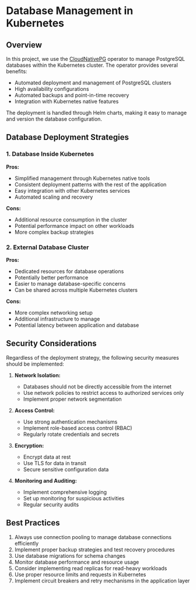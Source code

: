 # Database Management in Kubernetes

## Overview

In this project, we use the [CloudNativePG](https://cloudnative-pg.io/) operator to manage PostgreSQL databases within the Kubernetes cluster. The operator provides several benefits:

- Automated deployment and management of PostgreSQL clusters
- High availability configurations
- Automated backups and point-in-time recovery
- Integration with Kubernetes native features

The deployment is handled through Helm charts, making it easy to manage and version the database configuration.

## Database Deployment Strategies

### 1. Database Inside Kubernetes

**Pros:**
- Simplified management through Kubernetes native tools
- Consistent deployment patterns with the rest of the application
- Easy integration with other Kubernetes services
- Automated scaling and recovery

**Cons:**
- Additional resource consumption in the cluster
- Potential performance impact on other workloads
- More complex backup strategies

### 2. External Database Cluster

**Pros:**
- Dedicated resources for database operations
- Potentially better performance
- Easier to manage database-specific concerns
- Can be shared across multiple Kubernetes clusters

**Cons:**
- More complex networking setup
- Additional infrastructure to manage
- Potential latency between application and database

## Security Considerations

Regardless of the deployment strategy, the following security measures should be implemented:

1. **Network Isolation:**
   - Databases should not be directly accessible from the internet
   - Use network policies to restrict access to authorized services only
   - Implement proper network segmentation

2. **Access Control:**
   - Use strong authentication mechanisms
   - Implement role-based access control (RBAC)
   - Regularly rotate credentials and secrets

3. **Encryption:**
   - Encrypt data at rest
   - Use TLS for data in transit
   - Secure sensitive configuration data

4. **Monitoring and Auditing:**
   - Implement comprehensive logging
   - Set up monitoring for suspicious activities
   - Regular security audits

## Best Practices

1. Always use connection pooling to manage database connections efficiently
2. Implement proper backup strategies and test recovery procedures
3. Use database migrations for schema changes
4. Monitor database performance and resource usage
5. Consider implementing read replicas for read-heavy workloads
6. Use proper resource limits and requests in Kubernetes
7. Implement circuit breakers and retry mechanisms in the application layer